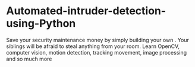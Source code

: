 # Automated-intruder-detection-using-Python
Save your security maintenance money by simply building your own . Your siblings will be afraid to steal anything from your room. Learn OpenCV, computer vision, motion detection, tracking movement, image processing and so much more
